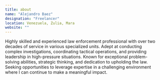 ```yaml
---
title: about
name: "Alejandro Baez"
designation: "Freelancer"
location: Venezuela, Zulia, Mara
website: ""
---
```


Highly skilled and experienced law enforcement professional with over two decades of service in various specialized units. Adept at conducting complex investigations, coordinating tactical operations, and providing leadership in high-pressure situations. Known for exceptional problem-solving abilities, strategic thinking, and dedication to upholding the law. Seeking opportunities to leverage expertise in a challenging environment where I can continue to make a meaningful impact.
